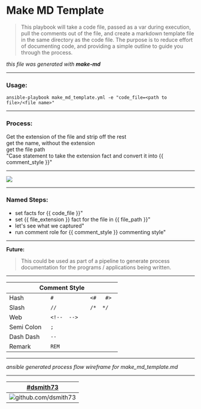  # Make MD Template  
  
 > This playbook will take a code file, passed as a var during execution, pull the comments out of the file, and create a markdown template file in the same directory as the code file. The purpose is to reduce effort of documenting code, and providing a simple outline to guide you through the process.  
  
_this file was generated with_ ***make-md***  

---

 ### Usage:  
  
 `ansible-playbook make_md_template.yml -e "code_file=<path to file>/<file name>"`  

 ---   

 ### Process:  
  
 Get the extension of the file and strip off the rest   
 get the name, without the extension  
 get the file path  
 "Case statement to take the extension fact and convert it into {{ comment_style }}"  

---

[![](https://mermaid.ink/img/eyJjb2RlIjoiZ3JhcGggTFJcbiAgYTEoKG1ha2UtbWQueW1sKSkgLS0-IGEye3tcIkRldGVybWluZSBTdHlsZVwifX1cbiAgYTIgLS4tPiBiMShmYTpmYS1jb2RlIEhhc2gpXG4gIGEyIC0uLT4gYzEoZmE6ZmEtY29kZSBTbGFzaClcbiAgYTIgLS4tPiBkMShmYTpmYS1jb2RlIFNlbWlDb2wpXG4gIGEyIC0uLT4gZTEoZmE6ZmEtY29kZSBXZWIpXG4gIGEyIC0uLT4gZjEoZmE6ZmEtY29kZSBEYXNoRGFzaClcbiAgYTIgLS4tPiBnMShmYTpmYS1jb2RlIGV0Yy4uLilcblxuICBjMSAtLi0-IGEzXG4gIGUxIC0uLT4gYTNcbiAgZjEgLS4tPiBhM1xuICBnMSAtLi0-IGEzXG4gIGIxIC0uLT4gYTNcbiAgZDEgLS4tPiBhM1tbZXh0cmFjdCBjb21tZW50c11dXG5cbiAgYTMgLS0-IGE0W1tjcmVhdGUgLm1kXV0iLCJtZXJtYWlkIjp7InRoZW1lIjoiZm9yZXN0In0sInVwZGF0ZUVkaXRvciI6ZmFsc2V9)](https://mermaid-js.github.io/mermaid-live-editor/#/edit/eyJjb2RlIjoiZ3JhcGggTFJcbiAgYTEoKG1ha2UtbWQueW1sKSkgLS0-IGEye3tcIkRldGVybWluZSBTdHlsZVwifX1cbiAgYTIgLS4tPiBiMShmYTpmYS1jb2RlIEhhc2gpXG4gIGEyIC0uLT4gYzEoZmE6ZmEtY29kZSBTbGFzaClcbiAgYTIgLS4tPiBkMShmYTpmYS1jb2RlIFNlbWlDb2wpXG4gIGEyIC0uLT4gZTEoZmE6ZmEtY29kZSBXZWIpXG4gIGEyIC0uLT4gZjEoZmE6ZmEtY29kZSBEYXNoRGFzaClcbiAgYTIgLS4tPiBnMShmYTpmYS1jb2RlIGV0Yy4uLilcblxuICBjMSAtLi0-IGEzXG4gIGUxIC0uLT4gYTNcbiAgZjEgLS4tPiBhM1xuICBnMSAtLi0-IGEzXG4gIGIxIC0uLT4gYTNcbiAgZDEgLS4tPiBhM1tbZXh0cmFjdCBjb21tZW50c11dXG5cbiAgYTMgLS0-IGE0W1tjcmVhdGUgLm1kXV0iLCJtZXJtYWlkIjp7InRoZW1lIjoiZm9yZXN0In0sInVwZGF0ZUVkaXRvciI6ZmFsc2V9)  

--- 
  
### Named Steps:  
  
  * set facts for {{ code_file }}"  
  * set {{ file_extension }} fact for the file in {{ file_path }}"  
  * let's see what we captured"  
  * run comment role for {{ comment_style }} commenting style"  

---

**Future:**  
> This could be used as part of a pipeline to generate process documentation for the programs / applications being written.  

---

<table>
    <thead>
        <tr>
            <th colspan=3>Comment Style</th>
        </tr>
    </thead>
    <tbody>
        <tr>
            <td>Hash</td>
            <td><code> # </code></td>
            <td><code> <#   #> </code></td>
        </tr>
        <tr>
            <td>Slash</td>
            <td><code> // </code></td>
            <td><code> /*  */ </code></td>
        </tr>
        <tr>
            <td>Web</td>
            <td><code> &lt;!--  --> </code></td>
            <td><code></code></td>
        </tr>
        <tr>
            <td>Semi Colon</td>
            <td><code> ; </code></td>
            <td><code></code></td>
        </tr>
        <tr>
            <td>Dash Dash</td>
            <td><code> -- </code></td>
            <td><code></code></td>
        </tr>
        <tr>
            <td>Remark</td>
            <td><code> REM </code></td>
            <td><code></code></td>
        </tr>
    </tbody>
</table>

---

_ansible generated process flow wireframe for make_md_template.md_  

---

|[#dsmith73](https://github.com/dsmith73)|
| :---: |
|![github.com/dsmith73](https://avatars1.githubusercontent.com/u/44279121?s=60&u=7a933a33b51505f9d6435eeffae1c8156a47dc77&v=4 "github.com/dsmith73")  

